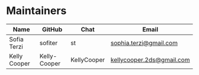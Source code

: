 Maintainers
===========

| Name | GitHub | Chat | Email |
|------|--------|------|-------|
| Sofia Terzi | sofiter | st | sophia.terzi@gmail.com
| Kelly Cooper | Kelly-Cooper  | KellyCooper | kellycooper.2ds@gmail.com
